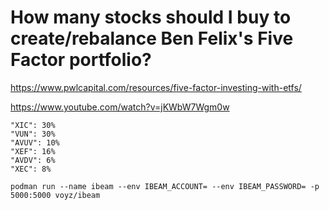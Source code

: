 How many stocks should I buy to create/rebalance Ben Felix's Five Factor portfolio?
=========

https://www.pwlcapital.com/resources/five-factor-investing-with-etfs/

https://www.youtube.com/watch?v=jKWbW7Wgm0w

```
"XIC": 30%
"VUN": 30%
"AVUV": 10%
"XEF": 16%
"AVDV": 6%
"XEC": 8%
```

```
podman run --name ibeam --env IBEAM_ACCOUNT= --env IBEAM_PASSWORD= -p 5000:5000 voyz/ibeam
```